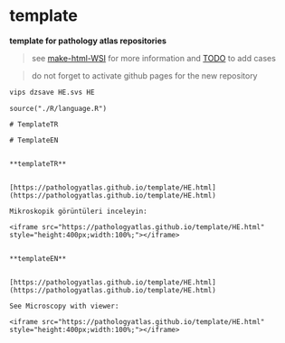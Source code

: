 # template



**template for pathology atlas repositories**




> see [make-html-WSI](https://github.com/pathologyatlas/make-html-WSI) for more information and [TODO](https://github.com/pathologyatlas/TODO) to add cases




> do not forget to activate github pages for the new repository




```zsh
vips dzsave HE.svs HE
```




```{r language template, echo=FALSE, include=TRUE}
source("./R/language.R")
```




```{asis, echo = (language == "TR")}
# TemplateTR
```




```{asis, echo = (language == "EN")}
# TemplateEN
```




```{asis, echo = (language == "TR")}

**templateTR**


[https://pathologyatlas.github.io/template/HE.html](https://pathologyatlas.github.io/template/HE.html)

Mikroskopik görüntüleri inceleyin:

<iframe src="https://pathologyatlas.github.io/template/HE.html" style="height:400px;width:100%;"></iframe>

```




```{asis, echo = (language == "EN")}

**templateEN**


[https://pathologyatlas.github.io/template/HE.html](https://pathologyatlas.github.io/template/HE.html)

See Microscopy with viewer: 

<iframe src="https://pathologyatlas.github.io/template/HE.html" style="height:400px;width:100%;"></iframe>

```


